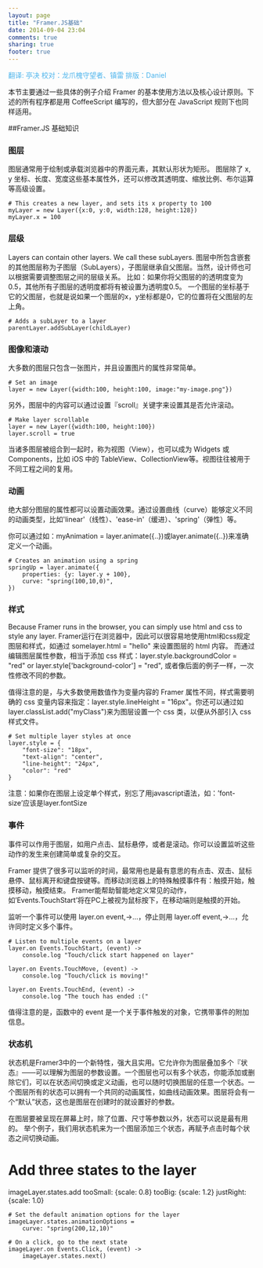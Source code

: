 ```yaml
---
layout: page
title: "Framer.JS基础"
date: 2014-09-04 23:04
comments: true
sharing: true
footer: true
---
```

<p style="color:#4cb4ec">翻译: 亭决 校对：龙爪槐守望者、镇雷 排版：Daniel</p>


本节主要通过一些具体的例子介绍 Framer 的基本使用方法以及核心设计原则。下述的所有程序都是用 CoffeeScript 编写的，但大部分在 JavaScript 规则下也同样适用。

##Framer.JS 基础知识

### 图层

图层通常用于绘制或承载浏览器中的界面元素，其默认形状为矩形。 
图层除了 x, y 坐标、长度、宽度这些基本属性外，还可以修改其透明度、缩放比例、布尔运算等高级设置。

	# This creates a new layer, and sets its x property to 100
	myLayer = new Layer({x:0, y:0, width:128, height:128})
	myLayer.x = 100

### 层级

Layers can contain other layers. We call these subLayers.
图层中所包含嵌套的其他图层称为子图层（SubLayers），子图层继承自父图层。当然，设计师也可以根据需要调整图层之间的层级关系。
比如：如果你将父图层的的透明度变为0.5，其他所有子图层的透明度都将有被设置为透明度0.5。
一个图层的坐标基于它的父图层，也就是说如果一个图层的x，y坐标都是0，它的位置将在父图层的左上角。

	# Adds a subLayer to a layer
	parentLayer.addSubLayer(childLayer)

### 图像和滚动

大多数的图层只包含一张图片，并且设置图片的属性非常简单。

	# Set an image
	layer = new Layer({width:100, height:100, image:"my-image.png"})

另外，图层中的内容可以通过设置『scroll』关键字来设置其是否允许滚动。

	# Make layer scrollable
	layer = new Layer({width:100, height:100})
	layer.scroll = true

当诸多图层被组合到一起时，称为视图（View），也可以成为 Widgets 或 Components，比如 iOS 中的 TableView、CollectionView等。视图往往被用于不同工程之间的复用。

### 动画

绝大部分图层的属性都可以设置动画效果。通过设置曲线（curve）能够定义不同的动画类型，比如'linear'（线性）、'ease-in'（缓进）、'spring'（弹性）等。

你可以通过如：myAnimation = layer.animate({..})或layer.animate({..})来准确定义一个动画。

	# Creates an animation using a spring
	springUp = layer.animate({
    	properties: {y: layer.y + 100},
    	curve: "spring(100,10,0)",
	})

### 样式
Because Framer runs in the browser, you can simply use html and css to style any layer. 
Framer运行在浏览器中，因此可以很容易地使用html和css规定图层和样式，如通过 somelayer.html = "hello" 来设置图层的 html 内容。
而通过编辑图层属性参数，相当于添加 css 样式：layer.style.backgroundColor = "red" or layer.style['background-color'] = "red", 或者像后面的例子一样，一次性修改不同的参数。

值得注意的是，与大多数使用数值作为变量内容的 Framer 属性不同，样式需要明确的 css 变量内容来指定：layer.style.lineHeight = "16px"。你还可以通过如 layer.classList.add("myClass")来为图层设置一个 css 类，以便从外部引入 css 样式文件。

	# Set multiple layer styles at once
	layer.style = {
    	"font-size": "18px",
    	"text-align": "center",
    	"line-height": "24px",
    	"color": "red"
	}

注意：如果你在图层上设定单个样式，别忘了用javascript语法，如：’font-size’应该是layer.fontSize

### 事件

事件可以作用于图层，如用户点击、鼠标悬停，或者是滚动。你可以设置监听这些动作的发生来创建简单或复杂的交互。 

Framer 提供了很多可以监听的时间，最常用也是最有意思的有点击、双击、鼠标悬停、鼠标离开和键盘按键等。而移动浏览器上的特殊触摸事件有：触摸开始，触摸移动，触摸结束。
Framer能帮助智能地定义常见的动作，如’Events.TouchStart’将在PC上被视为鼠标按下，在移动端则是触摸的开始。

监听一个事件可以使用 layer.on event,->…，停止则用 layer.off event,->…，允许同时定义多个事件。

	# Listen to multiple events on a layer
	layer.on Events.TouchStart, (event) ->
    	console.log "Touch/click start happened on layer"
	
	layer.on Events.TouchMove, (event) ->
    	console.log "Touch/click is moving!"
	
	layer.on Events.TouchEnd, (event) ->
    	console.log "The touch has ended :("

值得注意的是，函数中的 event 是一个关于事件触发的对象，它携带事件的附加信息。

### 状态机
状态机是Framer3中的一个新特性，强大且实用。它允许你为图层叠加多个『状态』——可以理解为图层的参数设置。一个图层也可以有多个状态，你能添加或删除它们，可以在状态间切换或定义动画，也可以随时切换图层的任意一个状态。一个图层所有的状态可以拥有一个共同的动画属性，如曲线动画效果。图层将会有一个“默认”状态，这也是图层在创建时的就设置好的参数。

在图层要被呈现在屏幕上时，除了位置、尺寸等参数以外，状态可以说是最有用的。
举个例子，我们用状态机来为一个图层添加三个状态，再赋予点击时每个状态之间切换动画。
 
 # Add three states to the layer
imageLayer.states.add
    tooSmall:  {scale: 0.8}
    tooBig:    {scale: 1.2}
    justRight: {scale: 1.0}

	# Set the default animation options for the layer
	imageLayer.states.animationOptions =
    	curve: "spring(200,12,10)"
	
	# On a click, go to the next state
	imageLayer.on Events.Click, (event) ->
    	imageLayer.states.next()
